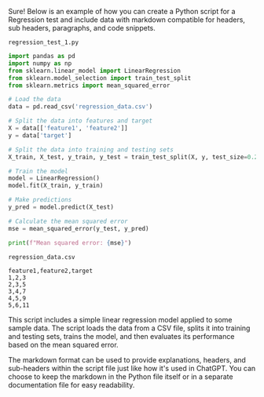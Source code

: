 

Sure! Below is an example of how you can create a Python script for a Regression test and include data with markdown compatible for headers, sub headers, paragraphs, and code snippets.

`regression_test_1.py`
```python
import pandas as pd
import numpy as np
from sklearn.linear_model import LinearRegression
from sklearn.model_selection import train_test_split
from sklearn.metrics import mean_squared_error

# Load the data
data = pd.read_csv('regression_data.csv')

# Split the data into features and target
X = data[['feature1', 'feature2']]
y = data['target']

# Split the data into training and testing sets
X_train, X_test, y_train, y_test = train_test_split(X, y, test_size=0.2, random_state=42)

# Train the model
model = LinearRegression()
model.fit(X_train, y_train)

# Make predictions
y_pred = model.predict(X_test)

# Calculate the mean squared error
mse = mean_squared_error(y_test, y_pred)

print(f"Mean squared error: {mse}")
```

`regression_data.csv`
```csv
feature1,feature2,target
1,2,3
2,3,5
3,4,7
4,5,9
5,6,11
```

This script includes a simple linear regression model applied to some sample data. The script loads the data from a CSV file, splits it into training and testing sets, trains the model, and then evaluates its performance based on the mean squared error.

The markdown format can be used to provide explanations, headers, and sub-headers within the script file just like how it's used in ChatGPT. You can choose to keep the markdown in the Python file itself or in a separate documentation file for easy readability.